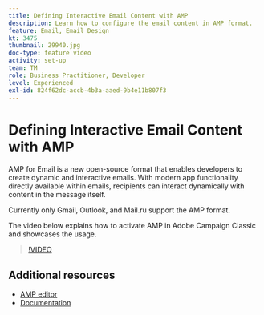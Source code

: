 ```yaml
---
title: Defining Interactive Email Content with AMP
description: Learn how to configure the email content in AMP format.
feature: Email, Email Design
kt: 3475
thumbnail: 29940.jpg
doc-type: feature video
activity: set-up
team: TM
role: Business Practitioner, Developer
level: Experienced
exl-id: 824f62dc-accb-4b3a-aaed-9b4e11b807f3
---
```

# Defining Interactive Email Content with AMP

AMP for Email is a new open-source format that enables developers to create dynamic and interactive emails. With modern app functionality directly available within emails, recipients can interact dynamically with content in the message itself.

Currently only Gmail, Outlook, and Mail.ru support the AMP format.

The video below explains how to activate AMP in Adobe Campaign Classic and showcases the usage.

>[!VIDEO](https://video.tv.adobe.com/v/29940?quality=12&learn=on)

## Additional resources

* [AMP editor](https://playground.amp.dev/)
* [Documentation](https://experienceleague.adobe.com/docs/campaign-classic/using/sending-messages/sending-emails/defining-interactive-content.html?lang=en#about-amp-for-email)
